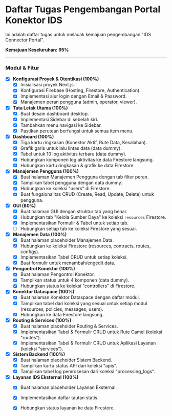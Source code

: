 # Daftar Tugas Pengembangan Portal Konektor IDS

Ini adalah daftar tugas untuk melacak kemajuan pengembangan "IDS Connector Portal".

**Kemajuan Keseluruhan: 95%**

---

### Modul & Fitur

- [x] **Konfigurasi Proyek & Otentikasi (100%)**
  - [x] Inisialisasi proyek Next.js.
  - [x] Konfigurasi Firebase (Hosting, Firestore, Authentication).
  - [x] Implementasi alur login dengan Email & Password.
  - [x] Manajemen peran pengguna (admin, operator, viewer).

- [x] **Tata Letak Utama (100%)**
  - [x] Buat desain dashboard desktop.
  - [x] Implementasi Sidebar di sebelah kiri.
  - [x] Tambahkan menu navigasi ke Sidebar.
  - [x] Pastikan perutean berfungsi untuk semua item menu.

- [x] **Dashboard (100%)**
  - [x] Tiga kartu ringkasan (Konektor Aktif, Rute Data, Kesalahan).
  - [x] Grafik garis untuk lalu lintas data (data dummy).
  - [x] Tabel untuk 10 log aktivitas terbaru (data dummy).
  - [x] Hubungkan komponen log aktivitas ke data Firestore langsung.
  - [x] Hubungkan kartu ringkasan & grafik ke data Firestore.

- [x] **Manajemen Pengguna (100%)**
  - [x] Buat halaman Manajemen Pengguna dengan tab filter peran.
  - [x] Tampilkan tabel pengguna dengan data dummy.
  - [x] Hubungkan ke koleksi "users" di Firestore.
  - [x] Buat fungsionalitas CRUD (Create, Read, Update, Delete) untuk pengguna.

- [x] **GUI (80%)**
  - [x] Buat halaman GUI dengan struktur tab yang benar.
  - [x] Hubungkan tab "Kelola Sumber Daya" ke koleksi `resources` Firestore.
  - [x] Implementasikan Formulir & Tabel untuk setiap tab.
  - [ ] Hubungkan setiap tab ke koleksi Firestore yang sesuai.

- [x] **Manajemen Data (100%)**
  - [x] Buat halaman placeholder Manajemen Data.
  - [x] Hubungkan ke koleksi Firestore (resources, contracts, routes, configs).
  - [x] Implementasikan Tabel CRUD untuk setiap koleksi.
  - [x] Buat formulir untuk menambah/engedit data.

- [x] **Pengontrol Konektor (100%)**
  - [x] Buat halaman Pengontrol Konektor.
  - [x] Tampilkan status untuk 4 komponen (data dummy).
  - [x] Hubungkan status ke koleksi "controllers" di Firestore.

- [x] **Konektor Dataspace (100%)**
  - [x] Buat halaman Konektor Dataspace dengan daftar modul.
  - [x] Tampilkan tabel dari koleksi yang sesuai untuk setiap modul (resources, policies, messages, users).
  - [x] Hubungkan ke data Firestore langsung.

- [x] **Routing & Services (100%)**
  - [x] Buat halaman placeholder Routing & Services.
  - [x] Implementasikan Tabel & Formulir CRUD untuk Rute Camel (koleksi "routes").
  - [x] Implementasikan Tabel & Formulir CRUD untuk Aplikasi Layanan (koleksi "services").

- [x] **Sistem Backend (100%)**
  - [x] Buat halaman placeholder Sistem Backend.
  - [x] Tampilkan kartu status API dari koleksi "apis".
  - [x] Tampilkan tabel log pemrosesan dari koleksi "processing_logs".

- [x] **Layanan IDS Eksternal (100%)**
  - [x] Buat halaman placeholder Layanan Eksternal.
  - [x] Implementasikan daftar tautan statis.
  - [x] Hubungkan status layanan ke data Firestore.

